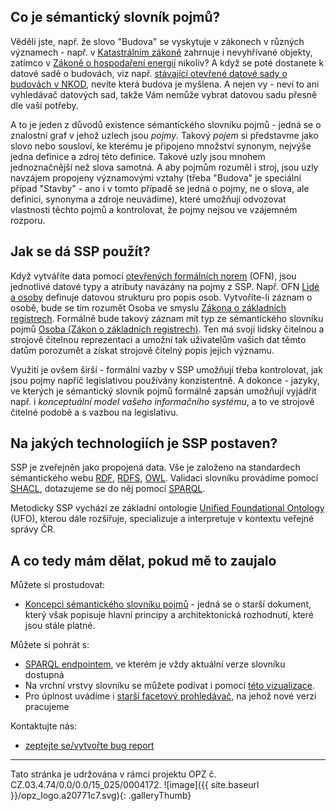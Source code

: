 ## Co je sémantický slovník pojmů?

Věděli jste, např. že slovo "Budova" se vyskytuje v zákonech v různých významech - např. v [Katastrálním zákoně](https://www.zakonyprolidi.cz/cs/2013-256#p2-1-l) zahrnuje i nevyhřívané objekty, zatímco v [Zákoně o hospodaření energií](https://www.zakonyprolidi.cz/cs/2000-406#p2-1-p) nikoliv? A když se poté dostanete k datové sadě o budovách, viz např. [stávající otevřené datové sady o budovách v NKOD](https://data.gov.cz/datov%C3%A9-sady?dotaz=budovy), nevíte která budova je myšlena. A nejen vy - neví to ani vyhledávač datových sad, takže Vám nemůže vybrat datovou sadu přesně dle vaší potřeby.

A to je jeden z důvodů existence sémantického slovníku pojmů - jedná se o znalostní graf v jehož uzlech jsou _pojmy_. Takový _pojem_ si představme jako slovo nebo sousloví, ke kterému je připojeno množství synonym, nejvýše jedna definice a zdroj této definice. Takové uzly jsou mnohem jednoznačnější než slova samotná. A aby pojmům rozuměl i stroj, jsou uzly navzájem propojeny významovými vztahy (třeba "Budova" je speciální případ "Stavby" - ano i v tomto případě se jedná o pojmy, ne o slova, ale definici, synonyma a zdroje neuvádíme), které umožňují odvozovat vlastnosti těchto pojmů a kontrolovat, že pojmy nejsou ve vzájemném rozporu.

## Jak se dá SSP použít?

Když vytváříte data pomocí [otevřených formálních norem](https://opendata.gov.cz/otev%C5%99en%C3%A9-form%C3%A1ln%C3%AD-normy:start) (OFN), jsou jednotlivé datové typy a atributy navázány na pojmy z SSP. Např. OFN [Lidé a osoby](https://ofn.gov.cz/lid%C3%A9-a-osoby/2020-07-01/) definuje datovou strukturu pro popis osob. Vytvoříte-li záznam o osobě, bude se tím rozumět Osoba ve smyslu [Zákona o základních registrech](https://www.zakonyprolidi.cz/cs/2009-111#p25). Formálně bude takový záznam mít typ ze sémantického slovníku pojmů [Osoba (Zákon o základních registrech)](https://slovník.gov.cz/legislativní/sbírka/111/2009/pojem/osoba). Ten má svojí lidsky čitelnou a strojově čitelnou reprezentaci a umožní tak uživatelům vašich dat těmto datům porozumět a získat strojově čitelný popis jejich významu.

Využití je ovšem širší - formální vazby v SSP umožňují třeba kontrolovat, jak jsou pojmy napříč legislativou používány konzistentně. A dokonce - jazyky, ve kterých je sémantický slovník pojmů formálně zapsán umožňují vyjádřit např. i _konceptuální model vašeho informačního systému_, a to ve strojově čitelné podobě a s vazbou na legislativu. 

## Na jakých technologiích je SSP postaven?

SSP je zveřejněn jako propojená data. Vše je založeno na standardech sémantického webu [RDF](https://www.w3.org/TR/rdf11-primer/), [RDFS](https://www.w3.org/TR/rdf-schema/), [OWL](https://www.w3.org/TR/owl2-overview/). Validaci slovníku provádíme pomocí [SHACL](https://www.w3.org/TR/shacl/), dotazujeme se do něj pomocí [SPARQL](https://www.w3.org/TR/sparql11-query/).

Metodicky SSP vychází ze základní ontologie [Unified Foundational Ontology](https://research.utwente.nl/files/6042428/thesis_Guizzardi.pdf) (UFO), kterou dále rozšiřuje, specializuje a interpretuje v kontextu veřejné správy ČR.

## A co tedy mám dělat, pokud mě to zaujalo

Můžete si prostudovat:
- [Koncepci sémantického slovníku pojmů](https://opendata.gov.cz/_media/dokumenty:s%C3%A9mantick%C3%BD-slovn%C3%ADk-pojm%C5%AF:c1v2d1_n%C3%A1vrh_koncepce_s%C3%A9mantick%C3%A9ho_slovn%C3%ADku_pojm%C5%AF.pdf) - jedná se o starší dokument, který však popisuje hlavní principy a architektonická rozhodnutí, které jsou stále platné.

Můžete si pohrát s:
- [SPARQL endpointem](https://slovník.gov.cz/sparql), ve kterém je vždy aktuální verze slovníku dostupná
- Na vrchní vrstvy slovníku se můžete podívat i pomocí [této vizualizace](https://xn--slovnk-7va.gov.cz/webvowl/).
- Pro úplnost uvádíme i [starší facetový prohledávač](https://slovník.gov.cz/prohlížeč), na jehož nové verzi pracujeme

Kontaktujte nás:
- [zeptejte se/vytvořte bug report](https://github.com/opendata-mvcr/ssp/issues)

----
Tato stránka je udržována v rámci projektu OPZ č. CZ.03.4.74/0.0/0.0/15_025/0004172.
![image]({{ site.baseurl }}/opz_logo.a20771c7.svg){: .galleryThumb}



